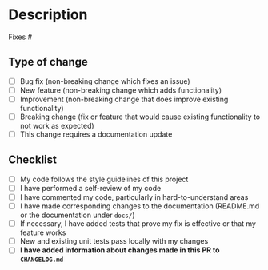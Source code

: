 # Description

<!--
  Include a summary of the change.
  Please also include relevant motivation and context.
-->

<!-- Link the issue which will be fixed (if any) here: -->
Fixes #

## Type of change

<!-- Delete options that are not relevant. -->

- [ ] Bug fix (non-breaking change which fixes an issue)
- [ ] New feature (non-breaking change which adds functionality)
- [ ] Improvement (non-breaking change that does improve existing functionality)
- [ ] Breaking change (fix or feature that would cause existing functionality to not work as expected)
- [ ] This change requires a documentation update

## Checklist

- [ ] My code follows the style guidelines of this project
- [ ] I have performed a self-review of my code
- [ ] I have commented my code, particularly in hard-to-understand areas
- [ ] I have made corresponding changes to the documentation (README.md or the documentation under `docs/`)
- [ ] If necessary, I have added tests that prove my fix is effective or that my feature works
- [ ] New and existing unit tests pass locally with my changes
- [ ] **I have added information about changes made in this PR to `CHANGELOG.md`**
